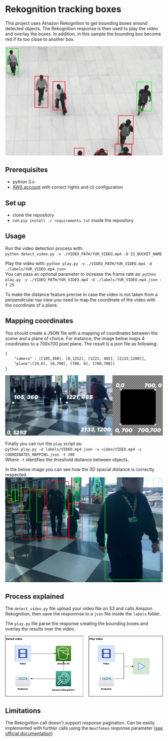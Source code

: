 # Rekognition tracking boxes

This project uses Amazon Rekognition to get bounding boxes around detected objects.
The Rekognition response is then used to play the video and overlay the boxes.
In addition, in this sample the bounding box become red if its too close to another box.

![Process Architecture](assets/video_sample.png)

## Prerequisites 
 - python 3.x
 - [AWS account](https://aws.amazon.com/resources/create-account/) with correct rights and cli configuration
 
## Set up
 - clone the repository
 - run `pip install -r requirements.txt` inside the repository

## Usage
Run the video detection process with:  
`python detect_video.py -v ./VIDEO_PATH/YUR_VIDEO.mp4 -b S3_BUCKET_NAME`

Play the video with:
`python play.py -v ./VIDEO_PATH/YUR_VIDEO.mp4 -d ./labels/YUR_VIDEO.mp4.json`  
You can pass an optional parameter to increase the frame rate as: 
`python play.py -v ./VIDEO_PATH/YUR_VIDEO.mp4 -d ./labels/YUR_VIDEO.mp4.json -f 25`

To make the distance feature precise in case the video is not taken from a perpendicular top view you need to map the coordinate of the video with the coordinate of a plane.

## Mapping coordinates
You should create a JSON file with a mapping of coordinates between the scene and a plane of choice. For instance, the image below maps 4 coordinates to a 700x700 pixel plane.
The result is a json file as following:
```
{
    "camera" : [[105,360], [0,1252], [1221, 465], [2133,1200]],
    "plane":[[0,0], [0,700], [700, 0], [700,700]]
}
```
![Process Architecture](assets/mapping.png)

Finally you can run the `play` script as:  
`python play.py -d labels/VIDEO.mp4.json -v video/VIDEO.mp4 -c COORDINATES_MAPPING.json -t 200`  
Where `-t` identifies the threshold distance between objects.

In the below image you can see how the 3D spacial distance is correctly respected.
![Sample video](assets/video_sample3d.png)



## Process explained
The `detect_video.py` file upload your video file on S3 and calls Amazon Rekognition, then save the respomnse to a `json` file inside the `labels` folder.

The `play.py` file parse the response creating the bounding boxes and overlay the results over the video.

![Process Architecture](assets/detect_play.png)

## Limitations

The Rekognition call doesn't support response pagination. Can be easily implemented with further calls using the `NextToken` response parameter ([see official documentation](https://boto3.amazonaws.com/v1/documentation/api/latest/reference/services/rekognition.html#Rekognition.Client.get_label_detection))
